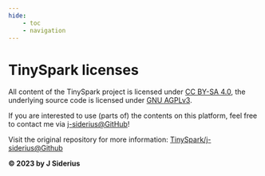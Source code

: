 ```yaml
---
hide: 
    - toc
    - navigation
---
```


# TinySpark licenses

All content of the TinySpark project is licensed under [CC BY-SA 4.0](https://creativecommons.org/licenses/by-sa/4.0/), the underlying source code is licensed under [GNU AGPLv3](https://www.gnu.org/licenses/agpl-3.0.en.html).

If you are interested to use (parts of) the contents on this platform, feel free to contact me via [j-siderius@GitHub](https://github.com/j-siderius/)!

Visit the original repository for more information: [TinySpark/j-siderius@Github](https://github.com/j-siderius/TinySpark/)

**© 2023 by J Siderius**